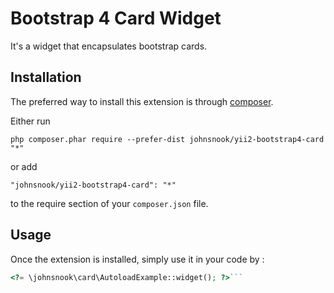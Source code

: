 Bootstrap 4 Card Widget
=======================
It's a widget that encapsulates bootstrap cards.

Installation
------------

The preferred way to install this extension is through [composer](http://getcomposer.org/download/).

Either run

```
php composer.phar require --prefer-dist johnsnook/yii2-bootstrap4-card "*"
```

or add

```
"johnsnook/yii2-bootstrap4-card": "*"
```

to the require section of your `composer.json` file.


Usage
-----

Once the extension is installed, simply use it in your code by  :

```php
<?= \johnsnook\card\AutoloadExample::widget(); ?>```